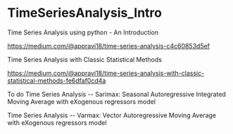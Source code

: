 # TimeSeriesAnalysis_Intro
Time Series Analysis using python - An Introduction

https://medium.com/@appravi18/time-series-analysis-c4c60853d5ef

Time Series Analysis with Classic Statistical Methods

https://medium.com/@appravi18/time-series-analysis-with-classic-statistical-methods-fe6dfaf0cd4a



To do
Time Series Analysis -- Sarimax: Seasonal Autoregressive Integrated Moving Average with eXogenous regressors model

Time Series Analysis -- Varmax: Vector Autoregressive Moving Average with eXogenous regressors model

